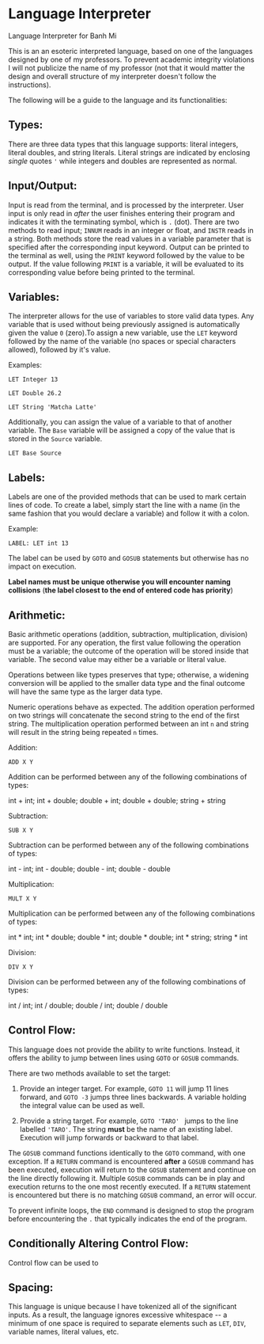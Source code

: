 # Language Interpreter
Language Interpreter for Banh Mi

This is an an esoteric interpreted language, based on one of the languages designed by one of my professors.
To prevent academic integrity violations I will not publicize the name of my professor (not that it would matter the design and overall structure of my interpreter doesn't follow the instructions).

The following will be a guide to the language and its functionalities:

## Types:

There are three data types that this language supports: literal integers, literal doubles, and string literals. 
Literal strings are indicated by enclosing *single* quotes `'` while integers and doubles are represented as normal.

## Input/Output:

Input is read from the terminal, and is processed by the interpreter. 
User input is only read in *after* the user finishes entering their program and indicates it with the terminating symbol, which is `.` (dot).
There are two methods to read input; `INNUM` reads in an integer or float, and `INSTR` reads in a string. 
Both methods store the read values in a variable parameter that is specified after the corresponding input keyword. 
Output can be printed to the terminal as well, using the `PRINT` keyword followed by the value to be output. 
If the value following `PRINT` is a variable, it will be evaluated to its corresponding value before being printed to the terminal.

## Variables:

The interpreter allows for the use of variables to store valid data types. Any variable that is used without being previously assigned is automatically given the value `0` (zero).To assign a new variable, use the `LET` keyword followed by the name of the variable (no spaces or special characters allowed), followed by it's value.

Examples:

`LET Integer 13`

`LET Double 26.2`

`LET String 'Matcha Latte'`

Additionally, you can assign the value of a variable to that of another variable. The `Base` variable will be assigned a copy of the value that is stored in the `Source` variable.

`LET Base Source`

## Labels:

Labels are one of the provided methods that can be used to mark certain lines of code. To create a label, simply start the line with a name (in the same fashion that you would declare a variable) and follow it with a colon.

Example:

`LABEL: LET int 13`

The label can be used by `GOTO` and `GOSUB` statements but otherwise has no impact on execution.

**Label names must be unique otherwise you will encounter naming collisions** (**the label closest to the end of entered code has priority**)

## Arithmetic:

Basic arithmetic operations (addition, subtraction, multiplication, division) are supported. For any operation, the first value following the operation must be a variable; the outcome of the operation will be stored inside that variable. The second value may either be a variable or literal value.

Operations between like types preserves that type; otherwise, a widening conversion will be applied to the smaller data type and the final outcome will have the same type as the larger data type. 

Numeric operations behave as expected. The addition operation performed on two strings will concatenate the second string to the end of the first string. The multiplication operation performed between an int `n` and string will result in the string being repeated `n` times.

Addition:

`ADD X Y`

Addition can be performed between any of the following combinations of types:

int + int; int + double; double + int; double + double; string + string

Subtraction:

`SUB X Y`

Subtraction can be performed between any of the following combinations of types:

int - int; int - double; double - int; double - double

Multiplication:

`MULT X Y`

Multiplication can be performed between any of the following combinations of types:

int * int; int * double; double * int; double * double; int * string; string * int

Division:

`DIV X Y`

Division can be performed between any of the following combinations of types:

int / int; int / double; double / int; double / double

## Control Flow:

This language does not provide the ability to write functions. Instead, it offers the ability to jump between lines using `GOTO` or `GOSUB` commands.

There are two methods available to set the target:

1. Provide an integer target. For example, `GOTO 11` will jump 11 lines forward, and `GOTO -3` jumps three lines backwards. A variable holding the integral value can be used as well.

2. Provide a string target. For example, `GOTO 'TARO' ` jumps to the line labelled `'TARO'`. The string **must** be the name of an existing label. Execution will jump forwards or backward to that label.

The `GOSUB` command functions identically to the `GOTO` command, with one exception. If a `RETURN` command is encountered **after** a `GOSUB` command has been executed, execution will return to the `GOSUB` statement and continue on the line directly following it. Multiple `GOSUB` commands can be in play and execution returns to the one most recently executed. If a `RETURN` statement is encountered but there is no matching `GOSUB` command, an error will occur. 

To prevent infinite loops, the `END` command is designed to stop the program before encountering the `.` that typically indicates the end of the program.

## Conditionally Altering Control Flow:

Control flow can be used to 

## Spacing:

This language is unique because I have tokenized all of the significant inputs.
As a result, the language ignores excessive whitespace -- a minimum of one space is required to separate elements such as `LET`, `DIV`, variable names, literal values, etc.